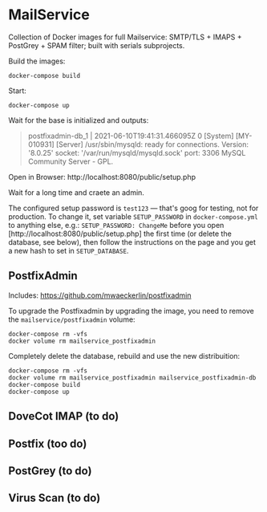 # MailService

Collection of Docker images for full Mailservice: SMTP/TLS + IMAPS + PostGrey + SPAM filter; built with serials subprojects.

Build the images:

    docker-compose build

Start:

    docker-compose up

Wait for the base is initialized and outputs:

> postfixadmin-db_1 | 2021-06-10T19:41:31.466095Z 0 [System] [MY-010931] [Server] /usr/sbin/mysqld: ready for connections. Version: '8.0.25' socket: '/var/run/mysqld/mysqld.sock' port: 3306 MySQL Community Server - GPL.

Open in Browser: http://localhost:8080/public/setup.php

Wait for a long time and craete an admin.

The configured setup password is `test123` — that's goog for testing, not for production. To change it, set variable `SETUP_PASSWORD` in `docker-compose.yml` to anything else, e.g.: `SETUP_PASSWORD: ChangeMe` before you open [http://localhost:8080/public/setup.php] the first time (or delete the database, see below), then follow the instructions on the page and you get a new hash to set in `SETUP_DATABASE`.

## PostfixAdmin

Includes: https://github.com/mwaeckerlin/postfixadmin

To upgrade the Postfixadmin by upgrading the image, you need to remove the `mailservice/postfixadmin` volume:

```
docker-compose rm -vfs
docker volume rm mailservice_postfixadmin
```

Completely delete the database, rebuild and use the new distribuition:

```
docker-compose rm -vfs
docker volume rm mailservice_postfixadmin mailservice_postfixadmin-db
docker-compose build
docker-compose up
```

## DoveCot IMAP (to do)

## Postfix (too do)

## PostGrey (to do)

## Virus Scan (to do)
